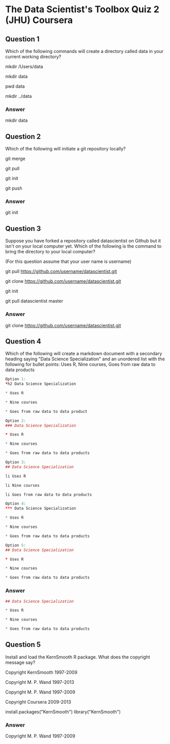 # The Data Scientist's Toolbox Quiz 2 (JHU) Coursera

## Question 1

Which of the following commands will create a directory called data in your current working directory?

mkdir /Users/data

mkdir data

pwd data

mkdir ../data

### Answer

mkdir data

## Question 2 

Which of the following will initiate a git repository locally?

git merge

git pull

git init

git push

### Answer

git init

## Question 3 

Suppose you have forked a repository called datascientist on Github but it isn't on your local computer yet. Which of the following is the command to bring the directory to your local computer?

(For this question assume that your user name is username)

git pull https://github.com/username/datascientist.git

git clone https://github.com/username/datascientist.git

git init

git pull datascientist master

### Answer

git clone https://github.com/username/datascientist.git

## Question 4 

Which of the following will create a markdown document with a secondary heading saying "Data Science Specialization" and an unordered list with the following for bullet points: Uses R, Nine courses, Goes from raw data to data products

```R
Option 1: 
*h2 Data Science Specialization

* Uses R

* Nine courses

* Goes from raw data to data product
```

```R
Option 2:
### Data Science Specialization

* Uses R

* Nine courses

* Goes from raw data to data products
```

```R
Option 3:
## Data Science Specialization

li Uses R

li Nine courses

li Goes from raw data to data products
```

```R
Option 4:
*** Data Science Specialization

* Uses R

* Nine courses

* Goes from raw data to data products
```

```R
Option 5:
## Data Science Specialization

* Uses R

* Nine courses

* Goes from raw data to data products
```

### Answer

```R 
## Data Science Specialization

* Uses R

* Nine courses

* Goes from raw data to data products
```

## Question 5 

Install and load the KernSmooth R package. What does the copyright message say?

Copyright KernSmooth 1997-2009

Copyright M. P. Wand 1997-2013

Copyright M. P. Wand 1997-2009

Copyright Coursera 2009-2013

install.packages("KernSmooth")
library("KernSmooth")

### Answer

Copyright M. P. Wand 1997-2009
